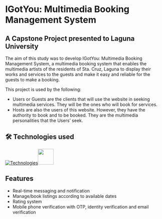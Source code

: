 # IGotYou: Multimedia Booking Management System

## A Capstone Project presented to Laguna University

The aim of this study was to develop IGotYou: Multimedia Booking Management System, a multimedia booking system that enables the multimedia artists of the residents of Sta. Cruz, Laguna to display their works and services to the guests and make it easy and reliable for the guests to make a booking. 

This project is used by the following:

- Users or Guests are the clients that will use the website in seeking multimedia services. They will be the ones who will book for services.
- Hosts are also the users of this website. However, they have the authority to book and to be booked. They are the multimedia personalities that the Users’ seek.

## 🛠 Technologies used
[![Technologies](https://skillicons.dev/icons?i=mongodb,express,react,nodejs,ts,firebase,tailwind&perline=4)](https://skillicons.dev)<img height="50" src="https://user-images.githubusercontent.com/25181517/187070862-03888f18-2e63-4332-95fb-3ba4f2708e59.png">

## Features

- Real-time messaging and notification
- Manage/book listings according to available dates 
- Rating system
- Mobile phone verification with OTP, identity verification and email verification
